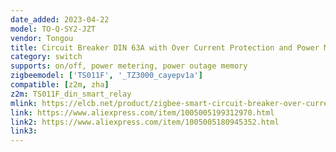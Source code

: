 ```yaml
---
date_added: 2023-04-22
model: TO-Q-SY2-JZT
vendor: Tongou
title: Circuit Breaker DIN 63A with Over Current Protection and Power Monitoring
category: switch
supports: on/off, power metering, power outage memory
zigbeemodel: ['TS011F', '_TZ3000_cayepv1a']
compatible: [z2m, zha]
z2m: TS011F_din_smart_relay
mlink: https://elcb.net/product/zigbee-smart-circuit-breaker-over-current-under-voltage-protection-to-q-sy2-jzt/
link: https://www.aliexpress.com/item/1005005199312970.html
link2: https://www.aliexpress.com/item/1005005180945352.html
link3: 
---
```


